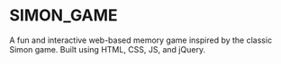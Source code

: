 # SIMON_GAME
A fun and interactive web-based memory game inspired by the classic Simon game. Built using HTML, CSS, JS, and jQuery.
